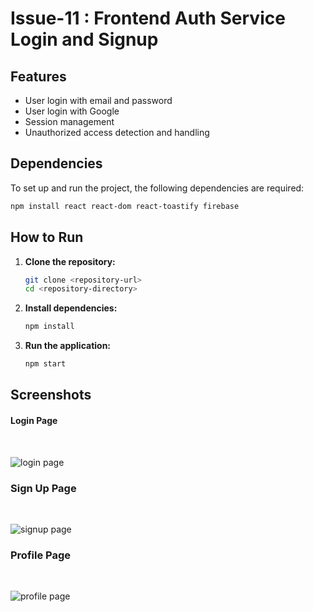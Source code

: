 # Issue-11 : Frontend Auth Service Login and Signup

## Features
- User login with email and password
- User login with Google
- Session management
- Unauthorized access detection and handling

## Dependencies
To set up and run the project, the following dependencies are required:

```bash
npm install react react-dom react-toastify firebase
```

## How to Run
1. **Clone the repository:**
   ```bash
   git clone <repository-url>
   cd <repository-directory>
   ```

2. **Install dependencies:**
   ```bash
   npm install
   ```

3. **Run the application:**
   ```bash
   npm start
   ```

## Screenshots

#### Login Page
<br>

![login page](image.png)

### Sign Up Page
<br>

![signup page](image-1.png)

### Profile Page
<br>

![profile page](image-2.png)


